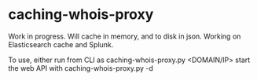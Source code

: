 # caching-whois-proxy

Work in progress. Will cache in memory, and to disk in json. Working on Elasticsearch cache and Splunk. 

To use, either 
run from CLI as caching-whois-proxy.py <DOMAIN/IP> 
start the web API with caching-whois-proxy.py -d
